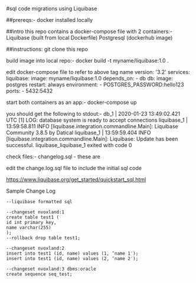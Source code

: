 #sql code migrations using Liquibase

##prereqs:-
docker installed locally

##intro
this repo contains a docker-compose file with 2 containers:- 
Liquibase (built from local Dockerfile)
Postgresql (dockerhub image)

##instructions:
    git clone this repo

build image into local repo:- 
    docker build -t myname/liquibase:1.0 .

edit docker-compose file to refer to above tag name
    version: '3.2'
    services:
      liquibase:
        image: myname/liquibase:1.0
        depends_on:
          - db
      db:
        image: postgres
        restart: always
        environment:
          - POSTGRES_PASSWORD:hello123
        ports:
          - 5432:5432
      
start both containers as an app:-
      docker-compose up


you should get the following to stdout:-
    db_1         | 2020-01-23 13:49:02.421 UTC [1] LOG:  database system is ready to accept connections
    liquibase_1  | 13:59:58.811 INFO  [liquibase.integration.commandline.Main]: Liquibase Community 3.8.5 by Datical
    liquibase_1  | 13:59:59.404 INFO  [liquibase.integration.commandline.Main]: Liquibase: Update has been successful.
    liquibase_liquibase_1 exited with code 0


check files:-
changelog.sql  - these are 

edit the change.log.sql file to include the initial sql code 

https://www.liquibase.org/get_started/quickstart_sql.html


Sample Change Log
    
 
    --liquibase formatted sql

    --changeset nvoxland:1
    create table test1 (
    id int primary key,
    name varchar(255)
    );
    --rollback drop table test1;

    --changeset nvoxland:2
    insert into test1 (id, name) values (1, ‘name 1′);
    insert into test1 (id, name) values (2, ‘name 2′);

    --changeset nvoxland:3 dbms:oracle
    create sequence seq_test;

